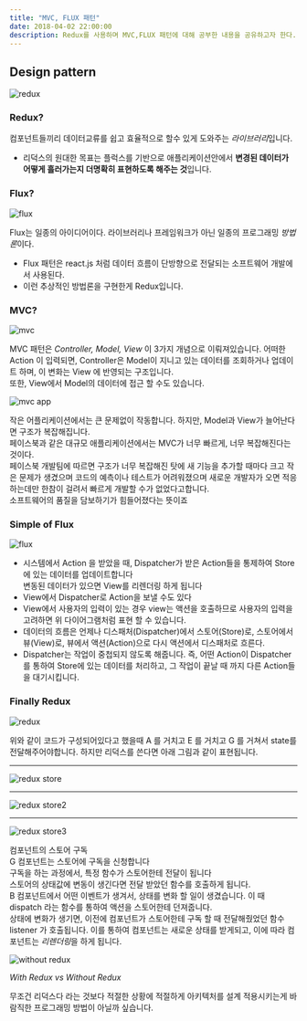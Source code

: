 ```yaml
---
title: "MVC, FLUX 패턴"
date: 2018-04-02 22:00:00
description: Redux를 사용하며 MVC,FLUX 패턴에 대해 공부한 내용을 공유하고자 한다.
---
```


## **Design pattern**

![redux](https://s3.ap-northeast-2.amazonaws.com/thugstorage/images/post/redux2.png "redux")

### Redux?

컴포넌트들끼리 데이터교류를 쉽고 효율적으로 할수 있게
도와주는 *라이브러리*입니다.

- 리덕스의 원대한 목표는 플럭스를 기반으로 애플리케이션안에서
  **변경된 데이터가 어떻게 흘러가는지 더명확히 표현하도록 해주는 것**입니다.

### Flux?

![flux](https://s3.ap-northeast-2.amazonaws.com/thugstorage/images/post/flux-logo.png "flux")

Flux는 일종의 아이디어이다.
라이브러리나 프레임워크가 아닌 일종의 프로그래밍 *방법론*이다.

- Flux 패턴은 react.js 처럼 데이터 흐름이 단방향으로 전달되는 소프트웨어 개발에서 사용된다.
- 이런 추상적인 방법론을 구현한게 Redux입니다.

### MVC?

![mvc](https://s3.ap-northeast-2.amazonaws.com/thugstorage/images/post/mvc1.png "mvc")

MVC 패턴은 _Controller, Model, View_ 이 3가지 개념으로 이뤄져있습니다. 어떠한 Action 이 입력되면, Controller은 Model이 지니고 있는 데이터를 조회하거나 업데이트 하며, 이 변화는 View 에 반영되는 구조입니다.<br />
또한, View에서 Model의 데이터에 접근 할 수도 있습니다.

![mvc app](https://s3.ap-northeast-2.amazonaws.com/thugstorage/images/post/mvc2.png "lot of app")

작은 어플리케이션에서는 큰 문제없이 작동합니다. 하지만, Model과 View가 늘어난다면 구조가 복잡해집니다.<br />
페이스북과 같은 대규모 애플리케이션에서는 MVC가 너무 빠르게, 너무 복잡해진다는 것이다.<br />
페이스북 개발팀에 따르면 구조가 너무 복잡해진 탓에 새 기능을 추가할 때마다 크고 작은 문제가 생겼으며 코드의 예측이나 테스트가 어려워졌으며 새로운 개발자가 오면 적응하는데만 한참이 걸려서 빠르게 개발할 수가 없었다고합니다.<br />
소프트웨어의 품질을 담보하기가 힘들어졌다는 뜻이죠

### Simple of Flux

![flux](https://s3.ap-northeast-2.amazonaws.com/thugstorage/images/post/flux2.png "simple flux")

- 시스템에서 Action 을 받았을 때, Dispatcher가 받은 Action들을 통제하여 Store에 있는 데이터를 업데이트합니다<br />
  변동된 데이터가 있으면 View를 리렌더링 하게 됩니다
- View에서 Dispatcher로 Action을 보낼 수도 있다
- View에서 사용자의 입력이 있는 경우 view는 액션을 호출하므로 ​사용자의 입력을 고려하면 위 다이어그램처럼 표현 할 수 있습니다.
- 데이터의 흐름은 언제나 디스패처(Dispatcher)에서 스토어(Store)로, 스토어에서 ​뷰(View)로, 뷰에서 액션(Action)으로 다시 액션에서 디스패처로 흐른다.
- Dispatcher는 작업이 중첩되지 않도록 해줍니다. 즉, 어떤 Action이 Dispatcher를 통하여 Store에 있는 데이터를 처리하고, 그 작업이 끝날 때 까지 다른 Action들을 대기시킵니다.

### Finally Redux

![redux](https://s3.ap-northeast-2.amazonaws.com/thugstorage/images/post/rd2.png "redux")

위와 같이 코드가 구성되어있다고 했을때
A 를 거치고 E 를 거치고 G 를 거쳐서 state를 전달해주어야합니다.
하지만 리덕스를 쓴다면 아래 그림과 같이 표현됩니다.

---

![redux store](https://s3.ap-northeast-2.amazonaws.com/thugstorage/images/post/rd4.png "redux store")

---

![redux store2](https://s3.ap-northeast-2.amazonaws.com/thugstorage/images/post/rd5.png "redux store2")

---

![redux store3](https://s3.ap-northeast-2.amazonaws.com/thugstorage/images/post/rd7.png "redux store3")

컴포넌트의 스토어 구독<br />
G 컴포넌트는 스토어에 구독을 신청합니다<br />
구독을 하는 과정에서, 특정 함수가 스토어한테 전달이 됩니다<br />
스토어의 상태값에 변동이 생긴다면 전달 받았던 함수를 호출하게 됩니다.<br />
B 컴포넌트에서 어떤 이벤트가 생겨서, 상태를 변화 할 일이 생겼습니다. 이 때 dispatch 라는 함수를 통하여 액션을 스토어한테 던져줍니다.<br />
상태에 변화가 생기면, 이전에 컴포넌트가 스토어한테 구독 할 때 전달해줬었던 함수 listener 가 호출됩니다. 이를 통하여 컴포넌트는 새로운 상태를 받게되고, 이에 따라 컴포넌트는 *리렌더링*을 하게 됩니다.

![without redux](https://s3.ap-northeast-2.amazonaws.com/thugstorage/images/post/redux-article-3-03.svg "without redux")

_With Redux vs Without Redux_

무조건 리덕스다 라는 것보다
적절한 상황에 적절하게 아키텍처를 설계 적용시키는게
바람직한 프로그래밍 방법이 아닐까 싶습니다.
